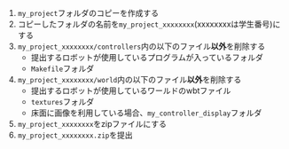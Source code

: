 1. `my_project`フォルダのコピーを作成する
2. コピーしたフォルダの名前を`my_project_xxxxxxxx`(xxxxxxxxは学生番号)にする
3. `my_project_xxxxxxxx/controllers`内の以下のファイル**以外**を削除する
    - 提出するロボットが使用しているプログラムが入っているフォルダ
    - `Makefile`フォルダ
4. `my_project_xxxxxxxx/world`内の以下のファイル**以外**を削除する
    - 提出するロボットが使用しているワールドのwbtファイル
    - `textures`フォルダ
    - 床面に画像を利用している場合、`my_controller_display`フォルダ
5. `my_project_xxxxxxxx`をzipファイルにする
6. `my_project_xxxxxxxx.zip`を提出